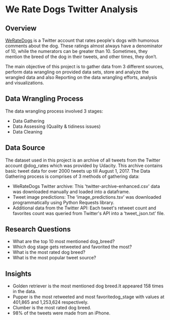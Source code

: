 # We Rate Dogs Twitter Analysis


## Overview

[WeRateDogs](https://en.wikipedia.org/wiki/WeRateDogs) is a Twitter account that rates people's dogs with humorous comments about the dog. These ratings almost always have a denominator of 10, while the numerators can be greater than 10. Sometimes, they mention the breed of the dog in their tweets, and other times, they don’t.

The main objective of this project is to gather data from 3 different sources, perform data wrangling on provided data sets, store and analyze the wrangled data and also Reporting on the data wrangling efforts, analysis and visualizations.


## Data Wrangling Process

The data wrangling process involved 3 stages:

- Data Gathering
- Data Assessing (Quality & tidiness issues)
- Data Cleaning


## Data Source
The dataset used in this project is an archive of all tweets from the Twitter account @dog_rates which was provided by Udacity. This archive contains basic tweet data for over 2000 tweets up till August 1, 2017. The Data Gathering process is comprises of 3 methods of gathering data:

- WeRateDogs Twitter archive: This 'twitter-archive-enhanced.csv' data was downloaded manually and loaded into a dataframe.
- Tweet image predictions: The ‘image_predictions.tsv’ was downloaded programmatically using Python Requests library.
- Additional data from the Twitter API: Each tweet's retweet count and favorites count was queried from Twitter's API into a ‘tweet_json.txt’ file.


## Research Questions

- What are the top 10 most mentioned dog_breed?
- Which dog stage gets retweeted and favorited the most?
- What is the most rated dog breed?
- What is the most popular tweet source?


## Insights

- Golden retriever is the most mentioned dog breed.It appeared 158 times in the data.
- Pupper is the most retweeted and most favoritedog_stage with values at 401,865 and 1,253,624 respectively.
- Clumber is the most rated dog breed.
- 98% of the tweets were made from an iPhone.


```python

```
